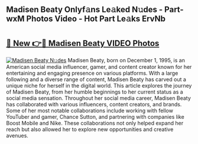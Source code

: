 ## Madisen Beaty Onlyf𝚊ns Le𝚊ked N𝚞des - Part-wxM Photos Video - Hot Part Le𝚊ks ErvNb

# <h2><a href="http://ab43545.deff.icu/?id=Madisen+Beaty">🔗 New 👉🔴 Madisen Beaty VIDEO Photos</a></h2>

[![Madisen Beaty N𝚞des](https://i.imgur.com/rIISA9y.gif)](http://ab43545.deff.icu/?id=Madisen+Beaty)
Madisen Beaty, born on December 1, 1995, is an American social media influencer, gamer, and content creator known for her entertaining and engaging presence on various platforms. With a large following and a diverse range of content, Madisen Beaty has carved out a unique niche for herself in the digital world. This article explores the journey of Madisen Beaty, from her humble beginnings to her current status as a social media sensation. Throughout her social media career, Madisen Beaty has collaborated with various influencers, content creators, and brands. Some of her most notable collaborations include working with fellow YouTuber and gamer, Chance Sutton, and partnering with companies like Boost Mobile and Nike. These collaborations not only helped expand her reach but also allowed her to explore new opportunities and creative avenues.
